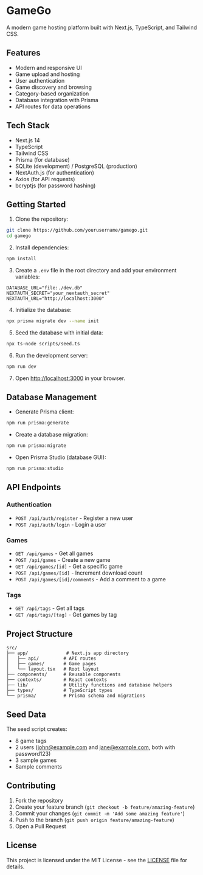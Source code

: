 # GameGo

A modern game hosting platform built with Next.js, TypeScript, and Tailwind CSS.

## Features

- Modern and responsive UI
- Game upload and hosting
- User authentication
- Game discovery and browsing
- Category-based organization
- Database integration with Prisma
- API routes for data operations

## Tech Stack

- Next.js 14
- TypeScript
- Tailwind CSS
- Prisma (for database)
- SQLite (development) / PostgreSQL (production)
- NextAuth.js (for authentication)
- Axios (for API requests)
- bcryptjs (for password hashing)

## Getting Started

1. Clone the repository:
```bash
git clone https://github.com/yourusername/gamego.git
cd gamego
```

2. Install dependencies:
```bash
npm install
```

3. Create a `.env` file in the root directory and add your environment variables:
```env
DATABASE_URL="file:./dev.db"
NEXTAUTH_SECRET="your_nextauth_secret"
NEXTAUTH_URL="http://localhost:3000"
```

4. Initialize the database:
```bash
npx prisma migrate dev --name init
```

5. Seed the database with initial data:
```bash
npx ts-node scripts/seed.ts
```

6. Run the development server:
```bash
npm run dev
```

7. Open [http://localhost:3000](http://localhost:3000) in your browser.

## Database Management

- Generate Prisma client:
```bash
npm run prisma:generate
```

- Create a database migration:
```bash
npm run prisma:migrate
```

- Open Prisma Studio (database GUI):
```bash
npm run prisma:studio
```

## API Endpoints

### Authentication
- `POST /api/auth/register` - Register a new user
- `POST /api/auth/login` - Login a user

### Games
- `GET /api/games` - Get all games
- `POST /api/games` - Create a new game
- `GET /api/games/[id]` - Get a specific game
- `POST /api/games/[id]` - Increment download count
- `POST /api/games/[id]/comments` - Add a comment to a game

### Tags
- `GET /api/tags` - Get all tags
- `GET /api/tags/[tag]` - Get games by tag

## Project Structure

```
src/
├── app/              # Next.js app directory
│   ├── api/         # API routes
│   ├── games/       # Game pages
│   └── layout.tsx   # Root layout
├── components/      # Reusable components
├── contexts/        # React contexts
├── lib/             # Utility functions and database helpers
├── types/           # TypeScript types
└── prisma/          # Prisma schema and migrations
```

## Seed Data

The seed script creates:
- 8 game tags
- 2 users (john@example.com and jane@example.com, both with password123)
- 3 sample games
- Sample comments

## Contributing

1. Fork the repository
2. Create your feature branch (`git checkout -b feature/amazing-feature`)
3. Commit your changes (`git commit -m 'Add some amazing feature'`)
4. Push to the branch (`git push origin feature/amazing-feature`)
5. Open a Pull Request

## License

This project is licensed under the MIT License - see the [LICENSE](LICENSE) file for details. 